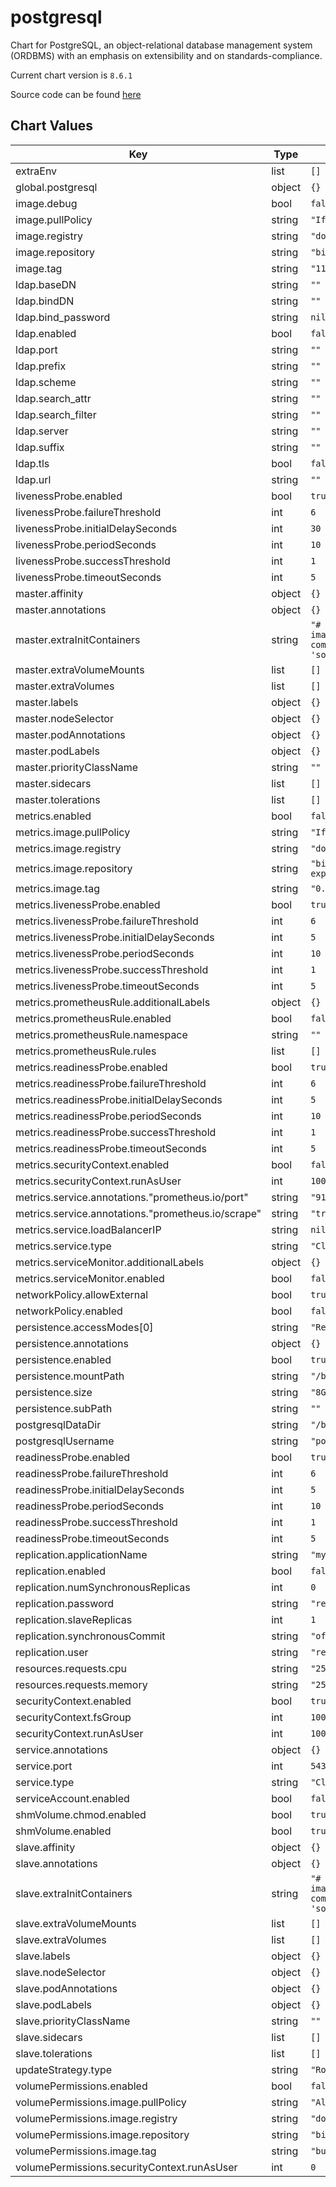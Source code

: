 postgresql
==========
Chart for PostgreSQL, an object-relational database management system (ORDBMS) with an emphasis on extensibility and on standards-compliance.

Current chart version is `8.6.1`

Source code can be found [here](https://www.postgresql.org/)



## Chart Values

| Key | Type | Default | Description |
|-----|------|---------|-------------|
| extraEnv | list | `[]` |  |
| global.postgresql | object | `{}` |  |
| image.debug | bool | `false` |  |
| image.pullPolicy | string | `"IfNotPresent"` |  |
| image.registry | string | `"docker.io"` |  |
| image.repository | string | `"bitnami/postgresql"` |  |
| image.tag | string | `"11.7.0-debian-10-r9"` |  |
| ldap.baseDN | string | `""` |  |
| ldap.bindDN | string | `""` |  |
| ldap.bind_password | string | `nil` |  |
| ldap.enabled | bool | `false` |  |
| ldap.port | string | `""` |  |
| ldap.prefix | string | `""` |  |
| ldap.scheme | string | `""` |  |
| ldap.search_attr | string | `""` |  |
| ldap.search_filter | string | `""` |  |
| ldap.server | string | `""` |  |
| ldap.suffix | string | `""` |  |
| ldap.tls | bool | `false` |  |
| ldap.url | string | `""` |  |
| livenessProbe.enabled | bool | `true` |  |
| livenessProbe.failureThreshold | int | `6` |  |
| livenessProbe.initialDelaySeconds | int | `30` |  |
| livenessProbe.periodSeconds | int | `10` |  |
| livenessProbe.successThreshold | int | `1` |  |
| livenessProbe.timeoutSeconds | int | `5` |  |
| master.affinity | object | `{}` |  |
| master.annotations | object | `{}` |  |
| master.extraInitContainers | string | `"# - name: do-something\n#   image: busybox\n#   command: ['do', 'something']\n"` |  |
| master.extraVolumeMounts | list | `[]` |  |
| master.extraVolumes | list | `[]` |  |
| master.labels | object | `{}` |  |
| master.nodeSelector | object | `{}` |  |
| master.podAnnotations | object | `{}` |  |
| master.podLabels | object | `{}` |  |
| master.priorityClassName | string | `""` |  |
| master.sidecars | list | `[]` |  |
| master.tolerations | list | `[]` |  |
| metrics.enabled | bool | `false` |  |
| metrics.image.pullPolicy | string | `"IfNotPresent"` |  |
| metrics.image.registry | string | `"docker.io"` |  |
| metrics.image.repository | string | `"bitnami/postgres-exporter"` |  |
| metrics.image.tag | string | `"0.8.0-debian-10-r28"` |  |
| metrics.livenessProbe.enabled | bool | `true` |  |
| metrics.livenessProbe.failureThreshold | int | `6` |  |
| metrics.livenessProbe.initialDelaySeconds | int | `5` |  |
| metrics.livenessProbe.periodSeconds | int | `10` |  |
| metrics.livenessProbe.successThreshold | int | `1` |  |
| metrics.livenessProbe.timeoutSeconds | int | `5` |  |
| metrics.prometheusRule.additionalLabels | object | `{}` |  |
| metrics.prometheusRule.enabled | bool | `false` |  |
| metrics.prometheusRule.namespace | string | `""` |  |
| metrics.prometheusRule.rules | list | `[]` |  |
| metrics.readinessProbe.enabled | bool | `true` |  |
| metrics.readinessProbe.failureThreshold | int | `6` |  |
| metrics.readinessProbe.initialDelaySeconds | int | `5` |  |
| metrics.readinessProbe.periodSeconds | int | `10` |  |
| metrics.readinessProbe.successThreshold | int | `1` |  |
| metrics.readinessProbe.timeoutSeconds | int | `5` |  |
| metrics.securityContext.enabled | bool | `false` |  |
| metrics.securityContext.runAsUser | int | `1001` |  |
| metrics.service.annotations."prometheus.io/port" | string | `"9187"` |  |
| metrics.service.annotations."prometheus.io/scrape" | string | `"true"` |  |
| metrics.service.loadBalancerIP | string | `nil` |  |
| metrics.service.type | string | `"ClusterIP"` |  |
| metrics.serviceMonitor.additionalLabels | object | `{}` |  |
| metrics.serviceMonitor.enabled | bool | `false` |  |
| networkPolicy.allowExternal | bool | `true` |  |
| networkPolicy.enabled | bool | `false` |  |
| persistence.accessModes[0] | string | `"ReadWriteOnce"` |  |
| persistence.annotations | object | `{}` |  |
| persistence.enabled | bool | `true` |  |
| persistence.mountPath | string | `"/bitnami/postgresql"` |  |
| persistence.size | string | `"8Gi"` |  |
| persistence.subPath | string | `""` |  |
| postgresqlDataDir | string | `"/bitnami/postgresql/data"` |  |
| postgresqlUsername | string | `"postgres"` |  |
| readinessProbe.enabled | bool | `true` |  |
| readinessProbe.failureThreshold | int | `6` |  |
| readinessProbe.initialDelaySeconds | int | `5` |  |
| readinessProbe.periodSeconds | int | `10` |  |
| readinessProbe.successThreshold | int | `1` |  |
| readinessProbe.timeoutSeconds | int | `5` |  |
| replication.applicationName | string | `"my_application"` |  |
| replication.enabled | bool | `false` |  |
| replication.numSynchronousReplicas | int | `0` |  |
| replication.password | string | `"repl_password"` |  |
| replication.slaveReplicas | int | `1` |  |
| replication.synchronousCommit | string | `"off"` |  |
| replication.user | string | `"repl_user"` |  |
| resources.requests.cpu | string | `"250m"` |  |
| resources.requests.memory | string | `"256Mi"` |  |
| securityContext.enabled | bool | `true` |  |
| securityContext.fsGroup | int | `1001` |  |
| securityContext.runAsUser | int | `1001` |  |
| service.annotations | object | `{}` |  |
| service.port | int | `5432` |  |
| service.type | string | `"ClusterIP"` |  |
| serviceAccount.enabled | bool | `false` |  |
| shmVolume.chmod.enabled | bool | `true` |  |
| shmVolume.enabled | bool | `true` |  |
| slave.affinity | object | `{}` |  |
| slave.annotations | object | `{}` |  |
| slave.extraInitContainers | string | `"# - name: do-something\n#   image: busybox\n#   command: ['do', 'something']\n"` |  |
| slave.extraVolumeMounts | list | `[]` |  |
| slave.extraVolumes | list | `[]` |  |
| slave.labels | object | `{}` |  |
| slave.nodeSelector | object | `{}` |  |
| slave.podAnnotations | object | `{}` |  |
| slave.podLabels | object | `{}` |  |
| slave.priorityClassName | string | `""` |  |
| slave.sidecars | list | `[]` |  |
| slave.tolerations | list | `[]` |  |
| updateStrategy.type | string | `"RollingUpdate"` |  |
| volumePermissions.enabled | bool | `false` |  |
| volumePermissions.image.pullPolicy | string | `"Always"` |  |
| volumePermissions.image.registry | string | `"docker.io"` |  |
| volumePermissions.image.repository | string | `"bitnami/minideb"` |  |
| volumePermissions.image.tag | string | `"buster"` |  |
| volumePermissions.securityContext.runAsUser | int | `0` |  |
